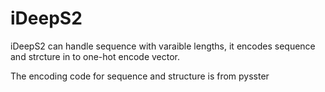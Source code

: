 # iDeepS2
iDeepS2 can handle sequence with varaible lengths, it encodes sequence and strcture in to one-hot encode vector.

The encoding code for sequence and structure is from pysster
